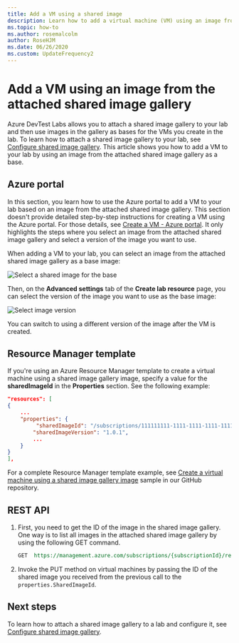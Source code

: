 ```yaml
---
title: Add a VM using a shared image
description: Learn how to add a virtual machine (VM) using an image from the attached shared image gallery in Azure DevTest Labs
ms.topic: how-to
ms.author: rosemalcolm
author: RoseHJM
ms.date: 06/26/2020
ms.custom: UpdateFrequency2
---
```


# Add a VM using an image from the attached shared image gallery
Azure DevTest Labs allows you to attach a shared image gallery to your lab and then use images in the gallery as bases for the VMs you create in the lab. To learn how to attach a shared image gallery to your lab, see [Configure shared image gallery](configure-shared-image-gallery.md). This article shows you how to add a VM to your lab by using an image from the attached shared image gallery as a base. 

## Azure portal
In this section, you learn how to use the Azure portal to add a VM to your lab based on an image from the attached shared image gallery. This section doesn't provide detailed step-by-step instructions for creating a VM using the Azure portal. For those details, see [Create a VM - Azure portal](devtest-lab-add-vm.md). It only highlights the steps where you select an image from the attached shared image gallery and select a version of the image you want to use. 

When adding a VM to your lab, you can select an image from the attached shared image gallery as a base image: 

![Select a shared image for the base](./media/add-vm-use-shared-image/select-shared-image-for-base.png)

Then, on the **Advanced settings** tab of the **Create lab resource** page, you can select the version of the image you want to use as the base image:

![Select image version](./media/add-vm-use-shared-image/select-version-shared-image.png)

You can switch to using a different version of the image after the VM is created. 

## Resource Manager template
If you're using an Azure Resource Manager template to create a virtual machine using a shared image gallery image, specify a value for the **sharedImageId** in the **Properties** section. See the following example: 

```json
"resources": [
{
    ...
    "properties": {
         "sharedImageId": "/subscriptions/111111111-1111-1111-1111-111111111111/resourcegroups/mydtlrg/providers/microsoft.devtestlab/labs/mydtllab/sharedgalleries/spsig/sharedimages/myimagefromgallery",
        "sharedImageVersion": "1.0.1",
        ...
    }
}
],
```

For a complete Resource Manager template example, see
[Create a virtual machine using a shared image gallery image](https://github.com/Azure/azure-devtestlab/tree/master/samples/DevTestLabs/QuickStartTemplates/101-dtl-create-vm-username-pwd-sharedimage) sample in our GitHub repository. 

## REST API

1. First, you need to get the ID of the image in the shared image gallery. One way is to list all images in the attached shared image gallery by using the following GET command. 

    ```rest
    GET  https://management.azure.com/subscriptions/{subscriptionId}/resourceGroups/{resourceGroupName}/providers/Microsoft.DevTestLab/labs/{labName}/sharedgalleries/{name}/sharedimages?api-version= 2018-10-15-preview
    ```
2. Invoke the PUT method on virtual machines by passing the ID of the shared image you received from the previous call to the `properties.SharedImageId`.

## Next steps
To learn how to attach a shared image gallery to a lab and configure it, see [Configure shared image gallery](configure-shared-image-gallery.md).